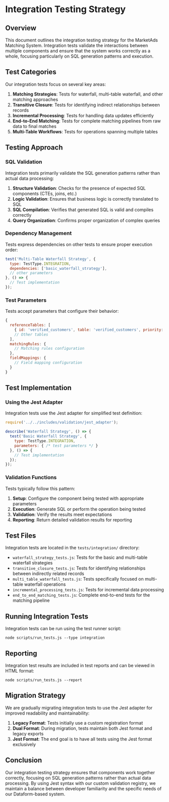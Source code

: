 # Integration Testing Strategy

## Overview

This document outlines the integration testing strategy for the MarketAds Matching System. Integration tests validate the interactions between multiple components and ensure that the system works correctly as a whole, focusing particularly on SQL generation patterns and execution.

## Test Categories

Our integration tests focus on several key areas:

1. **Matching Strategies**: Tests for waterfall, multi-table waterfall, and other matching approaches
2. **Transitive Closure**: Tests for identifying indirect relationships between records
3. **Incremental Processing**: Tests for handling data updates efficiently
4. **End-to-End Matching**: Tests for complete matching pipelines from raw data to final matches
5. **Multi-Table Workflows**: Tests for operations spanning multiple tables

## Testing Approach

### SQL Validation

Integration tests primarily validate the SQL generation patterns rather than actual data processing:

1. **Structure Validation**: Checks for the presence of expected SQL components (CTEs, joins, etc.)
2. **Logic Validation**: Ensures that business logic is correctly translated to SQL
3. **SQL Compilation**: Verifies that generated SQL is valid and compiles correctly
4. **Query Organization**: Confirms proper organization of complex queries

### Dependency Management

Tests express dependencies on other tests to ensure proper execution order:

```javascript
test('Multi-Table Waterfall Strategy', { 
  type: TestType.INTEGRATION,
  dependencies: ['basic_waterfall_strategy'],
  // other parameters
}, () => {
  // Test implementation
});
```

### Test Parameters

Tests accept parameters that configure their behavior:

```javascript
{
  referenceTables: [
    { id: 'verified_customers', table: 'verified_customers', priority: 1 }
    // Other tables
  ],
  matchingRules: {
    // Matching rules configuration
  },
  fieldMappings: {
    // Field mapping configuration
  }
}
```

## Test Implementation

### Using the Jest Adapter

Integration tests use the Jest adapter for simplified test definition:

```javascript
require('../../includes/validation/jest_adapter');

describe('Waterfall Strategy', () => {
  test('Basic Waterfall Strategy', { 
    type: TestType.INTEGRATION,
    parameters: { /* test parameters */ }
  }, () => {
    // Test implementation
  });
});
```

### Validation Functions

Tests typically follow this pattern:

1. **Setup**: Configure the component being tested with appropriate parameters
2. **Execution**: Generate SQL or perform the operation being tested
3. **Validation**: Verify the results meet expectations
4. **Reporting**: Return detailed validation results for reporting

## Test Files

Integration tests are located in the `tests/integration/` directory:

- `waterfall_strategy_tests.js`: Tests for the basic and multi-table waterfall strategies
- `transitive_closure_tests.js`: Tests for identifying relationships between indirectly related records
- `multi_table_waterfall_tests.js`: Tests specifically focused on multi-table waterfall operations
- `incremental_processing_tests.js`: Tests for incremental data processing
- `end_to_end_matching_tests.js`: Complete end-to-end tests for the matching pipeline

## Running Integration Tests

Integration tests can be run using the test runner script:

```
node scripts/run_tests.js --type integration
```

## Reporting

Integration test results are included in test reports and can be viewed in HTML format:

```
node scripts/run_tests.js --report
```

## Migration Strategy

We are gradually migrating integration tests to use the Jest adapter for improved readability and maintainability:

1. **Legacy Format**: Tests initially use a custom registration format
2. **Dual Format**: During migration, tests maintain both Jest format and legacy exports
3. **Jest Format**: The end goal is to have all tests using the Jest format exclusively

## Conclusion

Our integration testing strategy ensures that components work together correctly, focusing on SQL generation patterns rather than actual data processing. By using Jest syntax with our custom validation registry, we maintain a balance between developer familiarity and the specific needs of our Dataform-based system. 